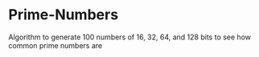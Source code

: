 # Prime-Numbers
Algorithm to generate 100 numbers of 16, 32, 64, and 128 bits to see how common prime numbers are
